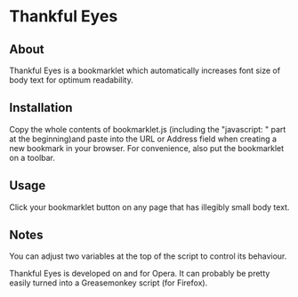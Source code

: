 # Thankful Eyes

## About

Thankful Eyes is a bookmarklet which automatically increases font size of body
text for optimum readability.

## Installation

Copy the whole contents of bookmarklet.js (including the "javascript: "
part at the beginning)and paste into the URL or Address field when creating a
new bookmark in your browser.  For convenience, also put the bookmarklet on a
toolbar.

## Usage

Click your bookmarklet button on any page that has illegibly small body text.

## Notes

You can adjust two variables at the top of the script to control its behaviour.

Thankful Eyes is developed on and for Opera.  It can probably be pretty easily
turned into a Greasemonkey script (for Firefox).
